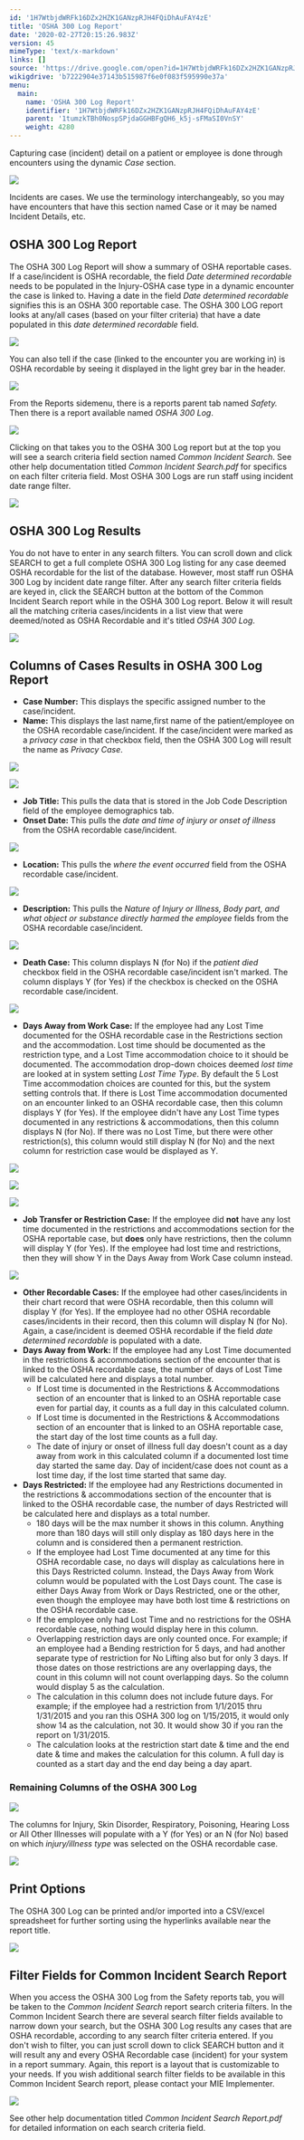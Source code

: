 ```yaml
---
id: '1H7WtbjdWRFk16DZx2HZK1GANzpRJH4FQiDhAuFAY4zE'
title: 'OSHA 300 Log Report'
date: '2020-02-27T20:15:26.983Z'
version: 45
mimeType: 'text/x-markdown'
links: []
source: 'https://drive.google.com/open?id=1H7WtbjdWRFk16DZx2HZK1GANzpRJH4FQiDhAuFAY4zE'
wikigdrive: 'b7222904e37143b515987f6e0f083f595990e37a'
menu:
  main:
    name: 'OSHA 300 Log Report'
    identifier: '1H7WtbjdWRFk16DZx2HZK1GANzpRJH4FQiDhAuFAY4zE'
    parent: '1tumzkTBh0NospSPjdaGGHBFgQH6_k5j-sFMaSI0VnSY'
    weight: 4280
---
```

Capturing case (incident) detail on a patient or employee is done through encounters using the dynamic *Case* section.

![](../osha-300-log-report.assets/10000201000004A80000011A9E987434F7DC6B73.png)

Incidents are cases. We use the terminology interchangeably, so you may have encounters that have this section named Case or it may be named Incident Details, etc.

## OSHA 300 Log Report

The OSHA 300 Log Report will show a summary of OSHA reportable cases. If a case/incident is OSHA recordable, the field *Date determined recordable* needs to be populated in the Injury-OSHA case type in a dynamic encounter the case is linked to. Having a date in the field *Date determined recordable* signifies this is an OSHA 300 reportable case. The OSHA 300 LOG report looks at any/all cases (based on your filter criteria) that have a date populated in this *date determined recordable* field.

![](../osha-300-log-report.assets/100002010000028D000000E3AE2A15D9D2CEE2D0.png)

You can also tell if the case (linked to the encounter you are working in) is OSHA recordable by seeing it displayed in the light grey bar in the header.

![](../osha-300-log-report.assets/10000201000004A500000062EAFD0EE0B40E9F0F.png)

From the Reports sidemenu, there is a reports parent tab named *Safety.* Then there is a report available named *OSHA 300 Log*.

![](../osha-300-log-report.assets/1000020100000242000000A33B64336E0E412DAA.png)

Clicking on that takes you to the OSHA 300 Log report but at the top you will see a search criteria field section named *Common Incident Search*. See other help documentation titled *Common Incident Search.pdf* for specifics on each filter criteria field. Most OSHA 300 Logs are run staff using incident date range filter.

![](../osha-300-log-report.assets/100002010000029B00000173B9E755F8037F3A59.png)


## OSHA 300 Log Results

You do not have to enter in any search filters. You can scroll down and click SEARCH to get a full complete OSHA 300 Log listing for any case deemed OSHA recordable for the list of the database.
However, most staff run OSHA 300 Log by incident date range filter. After any search filter criteria fields are keyed in, click the SEARCH button at the bottom of the Common Incident Search report while in the OSHA 300 Log report. Below it will result all the matching criteria cases/incidents in a list view that were deemed/noted as OSHA Recordable and it's titled *OSHA 300 Log*.

![](../osha-300-log-report.assets/10000201000004EA00000061339089EBB1282041.png)


## Columns of Cases Results in OSHA 300 Log Report

* <strong>Case Number:</strong> This displays the specific assigned number to the case/incident.
* <strong>Name:</strong> This displays the last name,first name of the patient/employee on the OSHA recordable case/incident. If the case/incident were marked as a <em>privacy case</em> in that checkbox field, then the OSHA 300 Log will result the name as <em>Privacy Case</em>.

![](../osha-300-log-report.assets/10000201000001320000004219B462B6920DC63B.png)


![](../osha-300-log-report.assets/100002010000010D0000005594251F0A66D87651.png)

* <strong>Job Title:</strong> This pulls the data that is stored in the Job Code Description field of the employee demographics tab.
* <strong>Onset Date:</strong> This pulls the <em>date and time of injury or onset of illness</em> from the OSHA recordable case/incident.

![](../osha-300-log-report.assets/10000201000002A2000000344E74644CD6D5BE2D.png)

* <strong>Location:</strong> This pulls the <em>where the event occurred</em> field from the OSHA recordable case/incident.

![](../osha-300-log-report.assets/100002010000023600000068A5418660B0BD3734.png)

* <strong>Description:</strong> This pulls the <em>Nature of Injury or Illness, Body part, and what object or substance directly harmed the employee</em> fields from the OSHA recordable case/incident.

![](../osha-300-log-report.assets/10000201000003120000017BD76119C6B193299D.png)

* <strong>Death Case:</strong> This column displays N (for No) if the <em>patient died</em> checkbox field in the OSHA recordable case/incident isn't marked. The column displays Y (for Yes) if the checkbox is checked on the OSHA recordable case/incident.

![](../osha-300-log-report.assets/1000020100000132000000428544560A739E2129.png)

* <strong>Days Away from Work Case:</strong> If the employee had any Lost Time documented for the OSHA recordable case in the Restrictions section and the accommodation. Lost time should be documented as the restriction type, and a Lost Time accommodation choice to it should be documented. The accommodation drop-down choices deemed <em>lost time</em> are looked at in system setting <em>Lost Time Type</em>. By default the 5 Lost Time accommodation choices are counted for this, but the system setting controls that. If there is Lost Time accommodation documented on an encounter linked to an OSHA recordable case, then this column displays Y (for Yes). If the employee didn't have any Lost Time types documented in any restrictions & accommodations, then this column displays N (for No). If there was no Lost Time, but there were other restriction(s), this column would still display N (for No) and the next column for restriction case would be displayed as Y.

![](../osha-300-log-report.assets/10000201000003AC000000F0003BEC7F7CE009FF.png)

 ![](../osha-300-log-report.assets/10000201000000C80000008D5D467BF25AE36E61.png)


![](../osha-300-log-report.assets/10000201000001930000003B9B0B09975167ADBD.png)

* <strong>Job Transfer or Restriction Case:</strong> If the employee did <strong>not</strong> have any lost time documented in the restrictions and accommodations section for the OSHA reportable case, but <strong>does</strong> only have restrictions, then the column will display Y (for Yes). If the employee had lost time and restrictions, then they will show Y in the Days Away from Work Case column instead.

![](../osha-300-log-report.assets/1000020100000381000000F45ED062D439C7EB72.png)

* <strong>Other Recordable Cases:</strong> If the employee had other cases/incidents in their chart record that were OSHA recordable, then this column will display Y (for Yes). If the employee had no other OSHA recordable cases/incidents in their record, then this column will display N (for No). Again, a case/incident is deemed OSHA recordable if the field <em>date determined recordable</em> is populated with a date.
* <strong>Days Away from Work:</strong> If the employee had any Lost Time documented in the restrictions & accommodations section of the encounter that is linked to the OSHA recordable case, the number of days of Lost Time will be calculated here and displays a total number.
   * If Lost time is documented in the Restrictions & Accommodations section of an encounter that is linked to an OSHA reportable case even for partial day, it counts as a full day in this calculated column.
   * If Lost time is documented in the Restrictions & Accommodations section of an encounter that is linked to an OSHA reportable case, the start day of the lost time counts as a full day.
   * The date of injury or onset of illness full day doesn't count as a day away from work in this calculated column if a documented lost time day started the same day. Day of incident/case does not count as a lost time day, if the lost time started that same day.
* <strong>Days Restricted:</strong> If the employee had any Restrictions documented in the restrictions & accommodations section of the encounter that is linked to the OSHA recordable case, the number of days Restricted will be calculated here and displays as a total number.
   * 180 days will be the max number it shows in this column. Anything more than 180 days will still only display as 180 days here in the column and is considered then a permanent restriction.
   * If the employee had Lost Time documented at any time for this OSHA recordable case, no days will display as calculations here in this Days Restricted column. Instead, the Days Away from Work column would be populated with the Lost Days count. The case is either Days Away from Work or Days Restricted, one or the other, even though the employee may have both lost time & restrictions on the OSHA recordable case.
   * If the employee only had Lost Time and no restrictions for the OSHA recordable case, nothing would display here in this column.
   * Overlapping restriction days are only counted once. For example; if an employee had a Bending restriction for 5 days, and had another separate type of restriction for No Lifting also but for only 3 days. If those dates on those restrictions are any overlapping days, the count in this column will not count overlapping days. So the column would display 5 as the calculation.
   * The calculation in this column does not include future days. For example; if the employee had a restriction from 1/1/2015 thru 1/31/2015 and you ran this OSHA 300 log on 1/15/2015, it would only show 14 as the calculation, not 30. It would show 30 if you ran the report on 1/31/2015.
   * The calculation looks at the restriction start date & time and the end date & time and makes the calculation for this column. A full day is counted as a start day and the end day being a day apart.

### Remaining Columns of the OSHA 300 Log


![](../osha-300-log-report.assets/100002010000022A00000047CDF8433C7CCFD0DF.png)

The columns for Injury, Skin Disorder, Respiratory, Poisoning, Hearing Loss or All Other Illnesses will populate with a Y (for Yes) or an N (for No) based on which *injury/illness type* was selected on the OSHA recordable case.

![](../osha-300-log-report.assets/100002010000037400000045B46CB1CE32FB6F07.png)


## Print Options

The OSHA 300 Log can be printed and/or imported into a CSV/excel spreadsheet for further sorting using the hyperlinks available near the report title.

![](../osha-300-log-report.assets/100002010000022F00000067D6C285E8080DA318.png)


## Filter Fields for Common Incident Search Report

When you access the OSHA 300 Log from the Safety reports tab, you will be taken to the *Common Incident Search* report search criteria filters. In the Common Incident Search there are several search filter fields available to narrow down your search, but the OSHA 300 Log results any cases that are OSHA recordable, according to any search filter criteria entered.
If you don't wish to filter, you can just scroll down to click SEARCH button and it will result any and every OSHA Recordable case (incident) for your system in a report summary. Again, this report is a layout that is customizable to your needs. If you wish additional search filter fields to be available in this Common Incident Search report, please contact your MIE Implementer.

![](../osha-300-log-report.assets/100002010000021C0000023761E4BB5C7CC0BFAA.png)

See other help documentation titled *Common Incident Search Report.pdf* for detailed information on each search criteria field.
